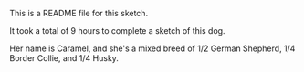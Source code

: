 This is a README file for this sketch. 

It took a total of 9 hours to complete a sketch of this dog. 

Her name is Caramel, and she's a mixed breed of 1/2 German Shepherd, 1/4 Border Collie, and 1/4 Husky.
